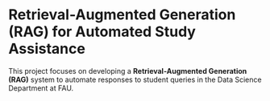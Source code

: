 # Retrieval-Augmented Generation (RAG) for Automated Study Assistance

This project focuses on developing a **Retrieval-Augmented Generation (RAG)** system to automate responses to student queries in the Data Science Department at FAU.
